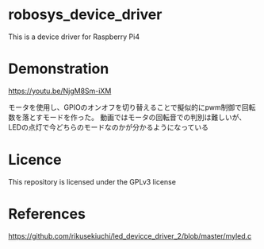 # robosys_device_driver
This is a device driver for Raspberry Pi4

# Demonstration
https://youtu.be/NjgM8Sm-iXM

モータを使用し、GPIOのオンオフを切り替えることで擬似的にpwm制御で回転数を落とすモードを作った。
動画ではモータの回転音での判別は難しいが、LEDの点灯で今どちらのモードなのかが分かるようになっている

# Licence
This repository is licensed under the GPLv3 license

# References
https://github.com/rikusekiuchi/led_devicce_driver_2/blob/master/myled.c

